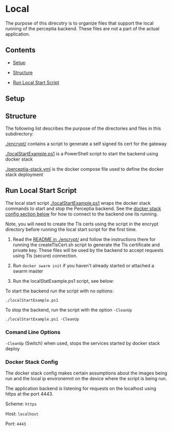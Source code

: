 # Local

The purpose of this direcotry is to organize files that support the local running of the perceptia backend. These files are not a part of the actual application.

## Contents

* [Setup](#setup)

* [Structure](#structure)

* [Run Local Start Script](#run-local-start-script)

## Setup

## Structure

The following list describes the purpose of the directories and files in this subdirectory:

[./encrypt/](./encrypt) contains a script to generate a self signed tls cert for the gateway

[./localStartExample.ps1](./localStartExample.ps1) is a PowerShell script to start the backend using docker stack

[./perceptia-stack.yml](./perceptia-stack.yml) is the docker compose file used to define the docker stack deployment

## Run Local Start Script

The local start script [./localStartExample.ps1](./localStartExample.ps1) wraps the docker stack commands to start and stop the Perceptia backend. See the [docker stack config section below](#docker-stack-config) for how to connect to the backend one its running.

Note, you will need to create the Tls certs using the script in the encrypt directory before running the local start script for the first time.

1. Read the [README in ./encrypt/](./encrypt/README.md) and follow the instructions there for running the createTlsCert.sh script to generate the Tls certificate and private key. These files will be used by the backend to accept requests using Tls (secure) connection.

2. Run `docker swarm init` if you haven't already started or attached a swarm master

3. Run the localStatExample.ps1 script, see below:

To start the backend run the script with no options:

`./localStartExample.ps1`

To stop the backend, run the script with the option `-CleanUp`

`./localStartExample.ps1 -CleanUp`

### Comand Line Options

`-CleanUp` (Switch) when used, stops the services started by docker stack deploy

### Docker Stack Config

The docker stack config makes certain assumptions about the images being run and the local ip environemnt on the device where the script is being run.

The application backend is listening for requests on the localhost using https at the port 4443.

Scheme: `https`

Host: `localhost`

Port: `4443`